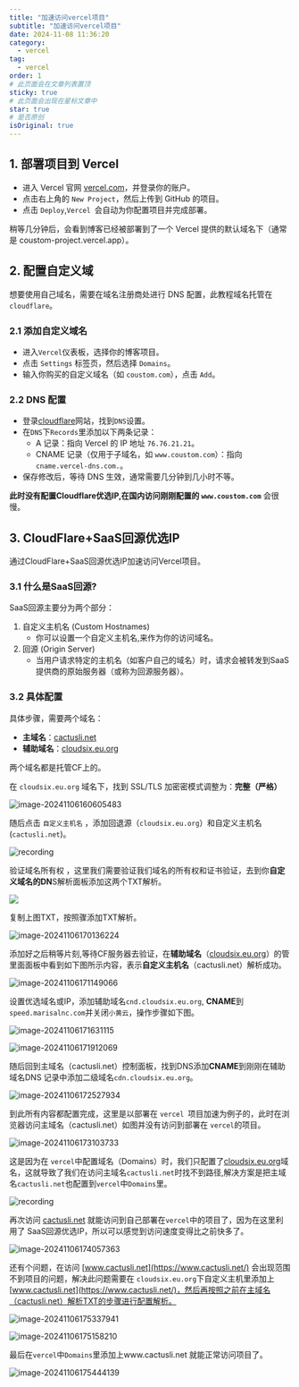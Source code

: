 ```yaml
---
title: "加速访问vercel项目"
subtitle: "加速访问vercel项目"
date: 2024-11-08 11:36:20
category:
  - vercel
tag:
  - vercel
order: 1
# 此页面会在文章列表置顶
sticky: true
# 此页面会出现在星标文章中
star: true
# 是否原创
isOriginal: true
---
```

## 1. 部署项目到 Vercel 

* 进入 Vercel 官网 [vercel.com](https://vercel.com/)，并登录你的账户。
* 点击右上角的 `New Project`，然后上传到 GitHub 的项目。
* 点击 `Deploy`,`Vercel `会自动为你配置项目并完成部署。

稍等几分钟后，会看到博客已经被部署到了一个 Vercel 提供的默认域名下（通常是 coustom-project.vercel.app）。

## 2. 配置自定义域

想要使用自己域名，需要在域名注册商处进行 DNS 配置，此教程域名托管在`cloudflare`。

### 2.1 添加自定义域名

* 进入`Vercel`仪表板，选择你的博客项目。
* 点击 `Settings` 标签页，然后选择 `Domains`。
* 输入你购买的自定义域名（如 `coustom.com`），点击 `Add`。

### 2.2 DNS 配置

* 登录[cloudflare](https://dash.cloudflare.com/login)网站，找到`DNS`设置。
* 在`DNS`下`Records`里添加以下两条记录：
  * A 记录：指向 Vercel 的 IP 地址 `76.76.21.21`。
  * CNAME 记录（仅用于子域名，如 `www.coustom.com`）：指向 `cname.vercel-dns.com.`。
* 保存修改后，等待 DNS 生效，通常需要几分钟到几小时不等。

**此时没有配置Cloudflare优选IP,在国内访问刚刚配置的 `www.coustom.com`** 会很慢。

## 3. CloudFlare+SaaS回源优选IP

通过CloudFlare+SaaS回源优选IP加速访问Vercel项目。

### 3.1 什么是SaaS回源?

SaaS回源主要分为两个部分：

1. 自定义主机名 (Custom Hostnames)
   - 你可以设置一个自定义主机名,来作为你的访问域名。
2. 回源 (Origin Server)
   - 当用户请求特定的主机名（如客户自己的域名）时，请求会被转发到SaaS提供商的原始服务器（或称为回源服务器）。

### 3.2 具体配置

具体步骤，需要两个域名：

* **主域名**：[cactusli.net](cactusli.net)
* **辅助域名**：[cloudsix.eu.org](cloudsix.eu.org)

两个域名都是托管CF上的。

在 `cloudsix.eu.org`  域名下，找到 SSL/TLS 加密密模式调整为：**完整（严格）**

![image-20241106160605483](https://beauties.eu.org/blogimg/main/img1/image-20241106160605483.png)

随后点击 `自定义主机名` ，添加回退源（`cloudsix.eu.org`）和自定义主机名(`cactusli.net`)。

![recording](https://beauties.eu.org/blogimg/main/img1/recordingewew.gif)

验证域名所有权 ，这里我们需要验证我们域名的所有权和证书验证，去到你**自定义域名的DN**S解析面板添加这两个TXT解析。

![](https://beauties.eu.org/blogimg/main/img1/image-20241106165424379.png)

复制上图TXT，按照骤添加TXT解析。

![image-20241106170136224](https://beauties.eu.org/blogimg/main/img1/image-20241106170136224.png)



添加好之后稍等片刻,等待CF服务器去验证，在**辅助域名**（[cloudsix.eu.org](cloudsix.eu.org)）的管里面面板中看到如下图所示内容，表示**自定义主机名**（cactusli.net）解析成功。

![image-20241106171149066](https://beauties.eu.org/blogimg/main/img1/image-20241106171149066.png)

设置优选域名或IP，添加辅助域名`cnd.cloudsix.eu.org`, **CNAME**到`speed.marisalnc.com`并关闭`小黄云`，操作步骤如下图。

![image-20241106171631115](https://beauties.eu.org/blogimg/main/img1/image-20241106171631115.png)

![image-20241106171912069](https://beauties.eu.org/blogimg/main/img1/image-20241106171912069.png)

随后回到主域名（cactusli.net）控制面板，找到DNS添加**CNAME**到刚刚在辅助域名DNS 记录中添加二级域名`cdn.cloudsix.eu.org`。

![image-20241106172527934](https://beauties.eu.org/blogimg/main/img1/image-20241106172527934.png)

到此所有内容都配置完成，这里是以部署在 `vercel `项目加速为例子的，此时在浏览器访问主域名（cactusli.net）如图并没有访问到部署在 `vercel`的项目。

![image-20241106173103733](https://beauties.eu.org/blogimg/main/img1/image-20241106173103733.png)

这是因为在 `vercel`中配置域名（Domains）时，我们只配置了[cloudsix.eu.org](https://cloudsix.eu.org/)域名，这就导致了我们在访问主域名`cactusli.net`时找不到路径,解决方案是把主域名`cactusli.net`也配置到`vercel`中`Domains`里。

![recording](https://beauties.eu.org/blogimg/main/img1/recording333.gif)

再次访问 [cactusli.net](https://cactusli.net/) 就能访问到自己部署在`vercel`中的项目了，因为在这里利用了 SaaS回源优选IP，所以可以感觉到访问速度变得比之前快多了。

![image-20241106174057363](https://beauties.eu.org/blogimg/main/img1/image-20241106174057363.png)

还有个问题，在访问 [www.cactusli.net](https://www.cactusli.net/) 会出现范围不到项目的问题，解决此问题需要在 `cloudsix.eu.org`下自定义主机里添加上 [www.cactusli.net](https://www.cactusli.net/)，然后再按照之前在主域名（cactusli.net）解析TXT的步骤进行配置解析。

![image-20241106175337941](https://beauties.eu.org/blogimg/main/img1/image-20241106175337941.png)

![image-20241106175158210](https://beauties.eu.org/blogimg/main/img1/image-20241106175158210.png)

最后在`vercel`中`Domains`里添加上www.cactusli.net 就能正常访问项目了。

![image-20241106175444139](https://beauties.eu.org/blogimg/main/img1/image-20241106175444139.png)
